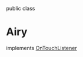 public class

# Airy

implements [OnTouchListener](http://developer.android.com/reference/android/view/View.OnTouchListener.html)
